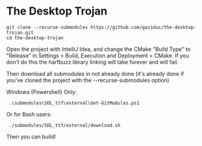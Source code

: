 
# The Desktop Trojan

```shell
git clone --recurse-submodules https://github.com/gaziduc/the-desktop-trojan.git
cd the-desktop-trojan
```

Open the project with IntelliJ Idea, and change the CMake "Build Type" to "Release" in Settings > Build, Execution and Deployment > CMake. If you don't do this the harfbuzz library linking will take forever and will fail.
 
Then download all submodules in not already done (it's already done if you've cloned the project with the --recurse-submodules option)

Windows (Powershell) Only:
```shell
 .\submodules\SDL_ttf\external\Get-GitModules.ps1
```

Or for Bash users:
```shell
 ./submodules/SDL_ttf/external/download.sh
```

Then you can build!